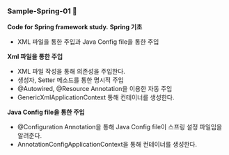 ### Sample-Spring-01 🌿
<Strong>Code for Spring framework study.</Strong>
<Strong>Spring 기초</Strong>
* XML 파일을 통한 주입과 Java Config file을 통한 주입



<Strong>Xml 파일을 통한 주입</Strong>
* XML 파일 작성을 통해 의존성을 주입한다.
* 생성자, Setter 메소드를 통한 명시적 주입
* @Autowired, @Resource Annotation을 이용한 자동 주입
* GenericXmlApplicationContext 통해 컨테이너를 생성한다.




<Strong>Java Config file을 통한 주입</Strong>
* @Configuration Annotation을 통해 Java Config file이 스프링 설정 파일임을 알려준다.
* AnnotationConfigApplicationContext을 통해 컨테이너를 생성한다.



